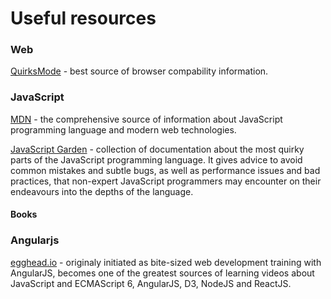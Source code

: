 Useful resources
================

### Web

[QuirksMode](http://www.quirksmode.org/) - best source of browser compability information.

### JavaScript

[MDN](https://developer.mozilla.org/en-US/) - the comprehensive source of information about JavaScript programming language and modern web technologies.

[JavaScript Garden](http://bonsaiden.github.io/JavaScript-Garden/) - collection of documentation about the most quirky parts of the JavaScript programming language. It gives advice to avoid common mistakes and subtle bugs, as well as performance issues and bad practices, that non-expert JavaScript programmers may encounter on their endeavours into the depths of the language.

#### Books


### Angularjs

[egghead.io](http://egghead.io) - originaly initiated as bite-sized web development training with AngularJS, becomes one of the greatest sources of learning videos about JavaScript and ECMAScript 6, AngularJS, D3, NodeJS and ReactJS.
